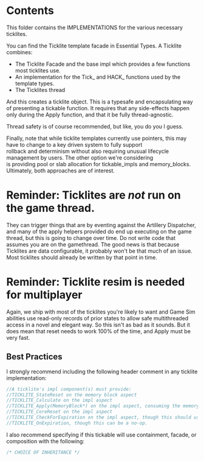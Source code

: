 ﻿# Contents
This folder contains the IMPLEMENTATIONS for the various necessary ticklites.

You can find the Ticklite template facade in Essential Types. A Ticklite combines:
-  The Ticklite Facade and the base impl which provides a few functions most ticklites use.
-  An implementation for the Tick_ and HACK_ functions used by the template types.
-  The Ticklites thread

And this creates a ticklite object. This is a typesafe and encapsulating way
of presenting a tickable function. It requires that any side-effects happen
only during the Apply function, and that it be fully thread-agnostic.

Thread safety is of course recommended, but like, you do you I guess.  
  
Finally, note that while ticklite templates currently use pointers, this may have to change to a key driven system to fully support  
rollback and determinism without also requiring unusual lifecycle management by users. The other option we're considering  
is providing pool or slab allocation for tickable_impls and memory_blocks. Ultimately, both approaches are of interest.  

# Reminder: Ticklites are _not_ run on the game thread.
They can trigger things that are by eventing against the Artillery Dispatcher, and many of the apply helpers provided do 
end up executing on the game thread, but this is going to change over time.
Do not write code that assumes you are on the gamethread. The good news is that because
Ticklites are data configurable, it probably won't be that much of an issue. Most ticklites should already be written by
that point in time.

# Reminder: Ticklite resim is needed for multiplayer
Again, we ship with most of the ticklites you're likely to want and Game Sim abilities use read-only records of prior states to allow safe multithreaded access in a novel and elegant way. So this isn't as bad as it sounds. But it does mean that reset needs to work 100% of the time, and Apply must be very fast.

## Best Practices
I strongly recommend including the following header comment in any ticklite implementation:
```c++
//A ticklite's impl component(s) must provide:
//TICKLITE_StateReset on the memory block aspect
//TICKLITE_Calculate on the impl aspect
//TICKLITE_Apply(MemoryBlock*) on the impl aspect, consuming the memory block aspect's state
//TICKLITE_CoreReset on the impl aspect
//TICKLITE_CheckForExpiration on the impl aspect, though this should use one of the standard helpers.
//TICKLITE_OnExpiration, though this can be a no-op.

```
I also recommend specifying if this tickable will use containment, facade, or composition with the following:
```c++
/* CHOICE OF INHERITANCE */
```